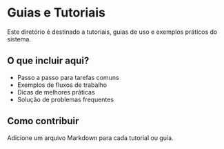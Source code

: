 # Guias e Tutoriais

Este diretório é destinado a tutoriais, guias de uso e exemplos práticos do sistema.

## O que incluir aqui?
- Passo a passo para tarefas comuns
- Exemplos de fluxos de trabalho
- Dicas de melhores práticas
- Solução de problemas frequentes

## Como contribuir
Adicione um arquivo Markdown para cada tutorial ou guia. 